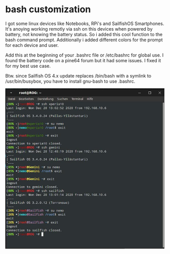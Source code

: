 # bash customization

I got some linux devices like Notebooks, RPi's and SailfishOS Smartphones.
It's anoying working remotly via ssh on this devices when powered by battery, not knowing the battery status.
So i added this cool function to the bash command prompt.
Additionally i added different colors for the prompt for each device and user. 

Add this at the beginning of your .bashrc file or /etc/bashrc for global use.
I found the battery code on a pine64 forum but it had some issues. I fixed it for my best use case.

Btw. since Sailfish OS 4.x update replaces /bin/bash with a symlink to /usr/bin/busybox, 
you have to install gnu-bash to use .bashrc.


<img src="img1.jpg" width="500" align="center"> 

